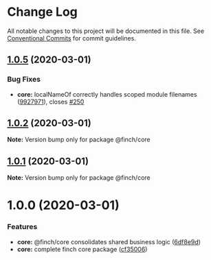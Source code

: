 # Change Log

All notable changes to this project will be documented in this file.
See [Conventional Commits](https://conventionalcommits.org) for commit guidelines.

## [1.0.5](https://github.com/mseeley/finch/compare/v1.0.4...v1.0.5) (2020-03-01)


### Bug Fixes

* **core:** localNameOf correctly handles scoped module filenames ([9927971](https://github.com/mseeley/finch/commit/9927971)), closes [#250](https://github.com/mseeley/finch/issues/250)





## [1.0.2](https://github.com/mseeley/finch/compare/v1.0.1...v1.0.2) (2020-03-01)

**Note:** Version bump only for package @finch/core





## [1.0.1](https://github.com/mseeley/finch/compare/v1.0.0...v1.0.1) (2020-03-01)

**Note:** Version bump only for package @finch/core





# 1.0.0 (2020-03-01)


### Features

* **core:** @finch/core consolidates shared business logic ([6df8e9d](https://github.com/mseeley/finch/commit/6df8e9d))
* **core:** complete finch core package ([cf35006](https://github.com/mseeley/finch/commit/cf35006))
